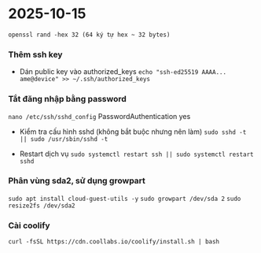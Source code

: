 # 2025-10-15

`openssl rand -hex 32 (64 ký tự hex ~ 32 bytes)`

### Thêm ssh key

- Dán public key vào authorized_keys
  `echo "ssh-ed25519 AAAA... ame@device" >> ~/.ssh/authorized_keys`

### Tắt đăng nhập bằng password

`nano /etc/ssh/sshd_config`
PasswordAuthentication yes

- Kiểm tra cấu hình sshd (không bắt buộc nhưng nên làm)
  `sudo sshd -t || sudo /usr/sbin/sshd -t`

- Restart dịch vụ
  `sudo systemctl restart ssh || sudo systemctl restart sshd`

### Phân vùng sda2, sử dụng growpart

`sudo apt install cloud-guest-utils -y`
`sudo growpart /dev/sda 2`
`sudo resize2fs /dev/sda2`

### Cài coolify

`curl -fsSL https://cdn.coollabs.io/coolify/install.sh | bash`
